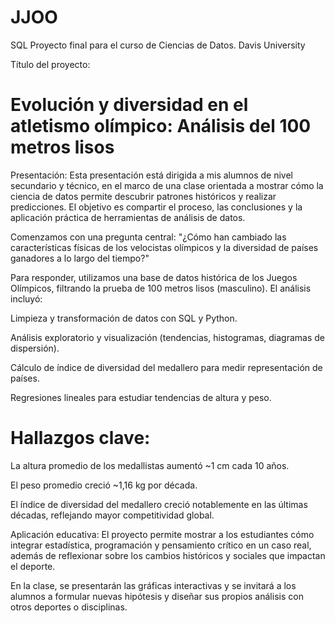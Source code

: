 # JJOO
 SQL Proyecto final para el curso de Ciencias de Datos. Davis University

 Título del proyecto:
# Evolución y diversidad en el atletismo olímpico: Análisis del 100 metros lisos

 Presentación:
Esta presentación está dirigida a mis alumnos de nivel secundario y técnico, en el marco de una clase orientada a mostrar cómo la ciencia de datos permite descubrir patrones históricos y realizar predicciones. El objetivo es compartir el proceso, las conclusiones y la aplicación práctica de herramientas de análisis de datos.

 Comenzamos con una pregunta central:
"¿Cómo han cambiado las características físicas de los velocistas olímpicos y la diversidad de países ganadores a lo largo del tiempo?"

Para responder, utilizamos una base de datos histórica de los Juegos Olímpicos, filtrando la prueba de 100 metros lisos (masculino). El análisis incluyó:

Limpieza y transformación de datos con SQL y Python.

Análisis exploratorio y visualización (tendencias, histogramas, diagramas de dispersión).

Cálculo de índice de diversidad del medallero para medir representación de países.

Regresiones lineales para estudiar tendencias de altura y peso.

# Hallazgos clave:

La altura promedio de los medallistas aumentó ~1 cm cada 10 años.

El peso promedio creció ~1,16 kg por década.

El índice de diversidad del medallero creció notablemente en las últimas décadas, reflejando mayor competitividad global.

Aplicación educativa:
El proyecto permite mostrar a los estudiantes cómo integrar estadística, programación y pensamiento crítico en un caso real, además de reflexionar sobre los cambios históricos y sociales que impactan el deporte.

En la clase, se presentarán las gráficas interactivas y se invitará a los alumnos a formular nuevas hipótesis y diseñar sus propios análisis con otros deportes o disciplinas.
